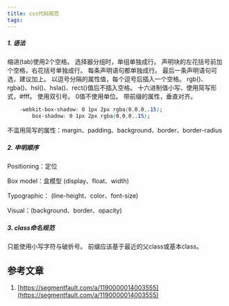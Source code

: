 ```yaml
---
title: css代码规范
tags:
---
```


##### 1. 语法

缩进(tab)使用2个空格。
选择器分组时，单组单独成行。
声明块的左花括号前加个空格，右花括号单独成行。
每条声明语句都单独成行。
最后一条声明语句可选，建议加上。
以逗号分隔的属性值，每个逗号后插入一个空格。
rgb()、rgba()、hsl()、hsla()、rect()值后不插入空格。
十六进制值小写、使用简写形式，#fff。
使用双引号。
0值不使用单位。
带前缀的属性，垂直对齐。
```css
	-webkit-box-shadow: 0 1px 2px rgba(0,0,0,.15);
		box-shadow: 0 1px 2px rgba(0,0,0,.15);
```
不滥用简写的属性：margin、padding、background、border、border-radius

<!-- more -->

##### 2. 申明顺序

Positioning：定位

Box model：盒模型 (display、float、width)

Typographic： (line-height、color、font-size)

Visual：(background、border、opacity)

##### 3. class命名规范

只能使用小写字符与破折号。
前缀应该基于最近的父class或基本class。


## 参考文章

1. [https://segmentfault.com/a/1190000014003555](https://segmentfault.com/a/1190000014003555)
 